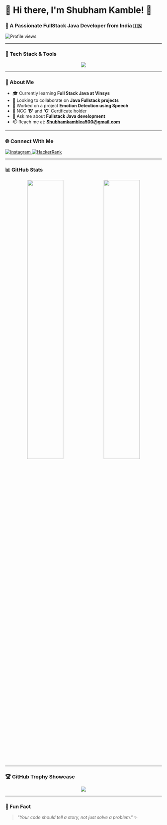 # 💫 Hi there, I'm Shubham Kamble! 👋  
### 🚀 A Passionate FullStack Java Developer from India 🇮🇳

![Profile views](https://komarev.com/ghpvc/?username=SHUBHAMKAMBLE500&label=Profile%20views&color=0e75b6&style=flat)

---

### 🔧 Tech Stack & Tools  
<p align="center">
  <img src="https://skillicons.dev/icons?i=java,spring,html,css,javascript,react,nodejs,bootstrap,mysql,postgresql,oracle,git,linux,python,c,cpp,aws,androidstudio" />
</p>

---

### 🎯 About Me
- 🎓 Currently learning **Full Stack Java at Vinsys**
- 🤝 Looking to collaborate on **Java Fullstack projects**
- 🧠 Worked on a project **Emotion Detection using Speech**
- 🏅 NCC **'B'** and **'C'** Certificate holder
- 💬 Ask me about **Fullstack Java development**
- 📫 Reach me at: **Shubhamkamblea500@gmail.com**

---

### 🌐 Connect With Me

<p align="left">
  <a href="https://instagram.com/cdt.shubhamkamble1500" target="_blank">
    <img src="https://img.shields.io/badge/Instagram-%23E4405F.svg?&style=for-the-badge&logo=instagram&logoColor=white" alt="Instagram"/>
  </a>
  <a href="https://www.hackerrank.com/shubhamkamblea51" target="_blank">
    <img src="https://img.shields.io/badge/HackerRank-2EC866?style=for-the-badge&logo=HackerRank&logoColor=white" alt="HackerRank"/>
  </a>
</p>

---

### 📊 GitHub Stats

<p align="center">
  <img src="https://github-readme-stats.vercel.app/api?username=SHUBHAMKAMBLE500&show_icons=true&theme=radical" width="48%"/>
  <img src="https://github-readme-streak-stats.herokuapp.com/?user=SHUBHAMKAMBLE500&theme=radical" width="48%"/>
</p>

---

### 🏆 GitHub Trophy Showcase
<p align="center">
  <img src="https://github-profile-trophy.vercel.app/?username=SHUBHAMKAMBLE500&theme=radical&no-frame=true&row=1&column=7"/>
</p>

---

### 🧠 Fun Fact
> _"Your code should tell a story, not just solve a problem."_ ✨
